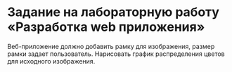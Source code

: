 # Задание на лабораторную работу «Разработка web приложения»
Веб-приложение должно добавить рамку для изображения, размер
рамки задает пользователь. Нарисовать график распределения цветов для
исходного изображения.
